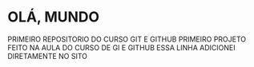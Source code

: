 # OLÁ, MUNDO
PRIMEIRO REPOSITORIO DO CURSO GIT E GITHUB
PRIMEIRO PROJETO FEITO NA AULA DO CURSO DE GI E GITHUB
ESSA LINHA ADICIONEI DIRETAMENTE NO SITO
